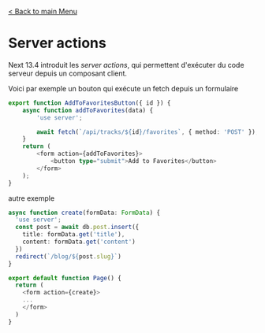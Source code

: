 [< Back to main Menu](https://github.com/gsoulie/react-resources/blob/master/react-presentation.md)    

# Server actions

Next 13.4 introduit les *server actions*, qui permettent d'exécuter du code serveur depuis un composant client.

Voici  par exemple un bouton qui exécute un fetch depuis un formulaire

````typescript
export function AddToFavoritesButton({ id }) {
    async function addToFavorites(data) {
        'use server';

        await fetch(`/api/tracks/${id}/favorites`, { method: 'POST' });
    }
    return (
        <form action={addToFavorites}>
            <button type="submit">Add to Favorites</button>
        </form>
    );
}
````

autre exemple

````typescript
async function create(formData: FormData) {
  'use server';
  const post = await db.post.insert({
    title: formData.get('title'),
    content: formData.get('content')
  })
  redirect(`/blog/${post.slug}`)
}

export default function Page() {
  return (
    <form action={create}>
    ...
    </form>
  )
}
````
